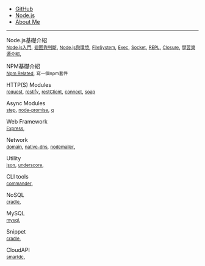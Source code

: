 
* [GitHub](https://github.com/peihsinsu/opennodes)
* [Node.js](http://nodejs.org)
* [About Me](http://about.me/peihsinsu)
---

Node.js基礎介紹<br/>
<small>[Node.js入門](index.html?page=BasicNodeJS.md)</small>,
<small>[迴圈與判斷](index.html?page=BasicOperation.md)</small>,
<small>[Node.js與環境](index.html?page=NodeJSEnv.md)</small>,
<small>[FileSystem](index.html?page=AboutIO.md)</small>,
<small>[Exec](index.html?page=CmdExec.md)</small>,
<small>[Socket](index.html?page=SocketProgramming.md)</small>,
<small>[REPL](index.html?page=REPL.md)</small>,
<small>[Closure](index.html?page=Closure.md)</small>,
<small>[學習資源介紹](index.html?page=NodeJSResource.md)</small>,

NPM基礎介紹<br/>
<small>[Npm Related](index.html?page=NPM.md)</small>,
<small>寫一個npm套件</small>

HTTP(S) Modules<br/>
<small>[request](index.html?page=request.md)</small>,
<small>[restify](index.html?page=restify.md)</small>,
<small>[restClient](index.html?page=restClient.md)</small>,
<small>[connect](index.html?page=connect.md)</small>,
<small>[soap](index.html?page=soap.md)</small>

Async Modules<br/>
<small>[step](index.html?page=step.md)</small>,
<small>[node-promise](index.html?page=node-promise.md)</small>,
<small>[q](index.html?page=q.md)</small>

Web Framework<br/>
<small>[Express](index.html?page=Express.md)</small>,

Network<br/>
<small>[domain](index.html?page=domain.md)</small>,
<small>[native-dns](index.html?page=native-dns.md)</small>,
<small>[nodemailer](index.html?page=nodemailer.md)</small>,

Utility<br/>
<small>[json](index.html?page=json.md)</small>,
<small>[underscore](index.html?page=underscore.md)</small>,

CLI tools<br/>
<small>[commander](index.html?page=commander.md)</small>,

NoSQL<br/>
<small>[cradle](index.html?page=cradle.md)</small>,

MySQL<br/>
<small>[mysql](index.html?page=mysql.md)</small>,

Snippet<br/>
<small>[cradle](index.html?page=cradle.md)</small>,

CloudAPI<br/>
<small>[smartdc](index.html?page=smartdc.md)</small>,
